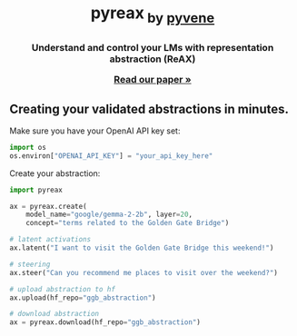 <h1 align="center"> <p>pyreax<sub> by <a href="https://github.com/stanfordnlp/pyvene">pyvene</a></sub></p></h1>
<h3 align="center">
    <p>Understand and control your LMs with representation abstraction (ReAX)</p>
    <a href=""><strong>Read our paper »</strong></a></a>
</h3>

## Creating your validated abstractions in minutes.

Make sure you have your OpenAI API key set:
```python
import os
os.environ["OPENAI_API_KEY"] = "your_api_key_here"
```

Create your abstraction:
```python
import pyreax

ax = pyreax.create(
    model_name="google/gemma-2-2b", layer=20,
    concept="terms related to the Golden Gate Bridge")

# latent activations
ax.latent("I want to visit the Golden Gate Bridge this weekend!")

# steering
ax.steer("Can you recommend me places to visit over the weekend?")

# upload abstraction to hf
ax.upload(hf_repo="ggb_abstraction")

# download abstraction
ax = pyreax.download(hf_repo="ggb_abstraction")
```


